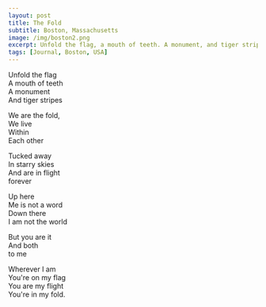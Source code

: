 ```yaml
---
layout: post
title: The Fold
subtitle: Boston, Massachusetts
image: /img/boston2.png
excerpt: Unfold the flag, a mouth of teeth. A monument, and tiger stripes...
tags: [Journal, Boston, USA]
---
```


Unfold the flag  
A mouth of teeth  
A monument  
And tiger stripes  

We are the fold,  
We live  
Within  
Each other  

Tucked away  
In starry skies  
And are in flight  
forever  

Up here  
Me is not a word  
Down there  
I am not the world  

But you are it  
And both  
to me  

Wherever I am  
You're on my flag  
You are my flight  
You're in my fold.  
